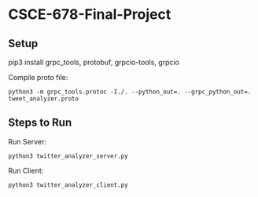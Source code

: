 # CSCE-678-Final-Project

## Setup

pip3 install grpc_tools, protobuf, grpcio-tools, grpcio

Compile proto file:
```
python3 -m grpc_tools.protoc -I./. --python_out=. --grpc_python_out=. tweet_analyzer.proto
```

## Steps to Run
Run Server:
```
python3 twitter_analyzer_server.py
```

Run Client:
```
python3 twitter_analyzer_client.py
```
